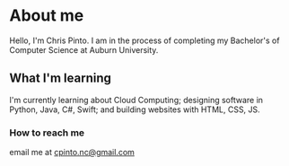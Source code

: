 # About me
Hello, I'm Chris Pinto. I am in the process of completing my Bachelor's of Computer Science at Auburn University. 

## What I'm learning
I'm currently learning about Cloud Computing; designing software in Python, Java, C#, Swift; and building websites with HTML, CSS, JS.

### How to reach me
email me at cpinto.nc@gmail.com
